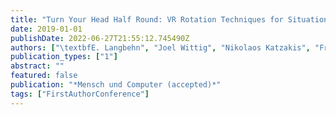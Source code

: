 ```yaml
---
title: "Turn Your Head Half Round: VR Rotation Techniques for Situations With Physically Limited Turning Angle"
date: 2019-01-01
publishDate: 2022-06-27T21:55:12.745490Z
authors: ["\textbfE. Langbehn", "Joel Wittig", "Nikolaos Katzakis", "Frank Steinicke"]
publication_types: ["1"]
abstract: ""
featured: false
publication: "*Mensch und Computer (accepted)*"
tags: ["FirstAuthorConference"]
---
```


